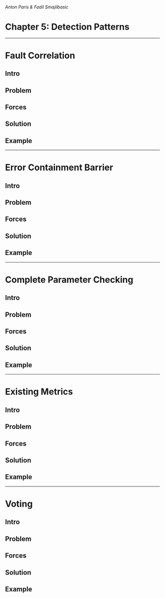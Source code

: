 ###### Anton Paris & Fadil Smajilbasic

# Chapter 5: Detection Patterns

---


# Fault Correlation

## Intro

## Problem

## Forces

## Solution

## Example

---

# Error Containment Barrier

## Intro

## Problem

## Forces

## Solution

## Example

---

# Complete Parameter Checking

## Intro

## Problem

## Forces

## Solution

## Example

---

# Existing Metrics

## Intro

## Problem

## Forces

## Solution

## Example

---

# Voting

## Intro

## Problem

## Forces

## Solution

## Example
